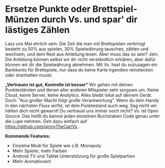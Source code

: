# Ersetze Punkte oder Brettspiel-Münzen durch Vs. und spar' dir lästiges Zählen

Lass uns Mal ehrlich sein: Die Zeit die man mit Brettspielen verbringt besteht zu 50% aus spielen, 30% Spielwährung tauschen, zählen und wechseln, und dem Rest aus Anleitung lesen. Aber muss das so sein? Jein. Die Anleitung können selbst wir dir nicht verständlich erklären, aber dafür können wir dir die Spielwährung abnehmen. Mit Vs. hast du sozusagen ein Bankkonto für Brettspiele, nur dass du keine Karte irgendwo reinstecken oder dranhalten musst.

<b>„Vertrauen ist gut, Kontrolle ist besser“</b>
Wir gehen mit deinen Punkteständen und denen aller anderen Mitspieler sehr sorgsam um. Keine Cloud, keine Server, keine Analytics. Alles bleibt lokal auf deinem Gerät. Doch: "Aus großer Macht folgt große Verantwortung". Wenn du dein Handy in den nächsten Fluss wirfst, ist dein Punktestand auch weg. Sag nicht wir hätten dich nicht gewarnt! Du vertraust uns immer noch nicht? Vs. ist Open Source. Das heißt du kannst jeden einzelnen Buchstaben Code genau unter die Lupe nehmen. Geh dazu einfach auf https://github.com/ginnyTheCat/Vs..

<b>Kommende Features:</b>
* Einzelne Modi für Spiele wie z.B. Monopoly
* Mehr Spieler, mehr Farben
* Android TV und Tablet Unterstützung für große Spielpartien
* Mehr Animationen!